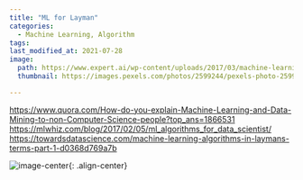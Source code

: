 ```yaml
---
title: "ML for Layman"
categories:
  - Machine Learning, Algorithm
tags:
last_modified_at: 2021-07-28
image: 
  path: https://www.expert.ai/wp-content/uploads/2017/03/machine-learning-definition.jpeg
  thumbnail: https://images.pexels.com/photos/2599244/pexels-photo-2599244.jpeg?auto=compress&cs=tinysrgb&dpr=1&w=500 

---
```

https://www.quora.com/How-do-you-explain-Machine-Learning-and-Data-Mining-to-non-Computer-Science-people?top_ans=1866531
https://mlwhiz.com/blog/2017/02/05/ml_algorithms_for_data_scientist/
https://towardsdatascience.com/machine-learning-algorithms-in-laymans-terms-part-1-d0368d769a7b

![image-center](https://imgs.xkcd.com/comics/machine_learning_2x.png){: .align-center}
